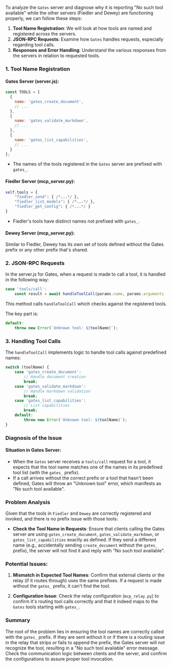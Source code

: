 To analyze the `Gates` server and diagnose why it is reporting "No such tool available" while the other servers (Fiedler and Dewey) are functioning properly, we can follow these steps:

1. **Tool Name Registration**: We will look at how tools are named and registered across the servers.
2. **JSON-RPC Requests**: Examine how `Gates` handles requests, especially regarding tool calls.
3. **Responses and Error Handling**: Understand the various responses from the servers in relation to requested tools.

### 1. Tool Name Registration

#### Gates Server (server.js):
```javascript
const TOOLS = [
  {
    name: 'gates_create_document',
    // ...
  },
  {
    name: 'gates_validate_markdown',
    // ...
  },
  {
    name: 'gates_list_capabilities',
    // ...
  }
];
```

- The names of the tools registered in the `Gates` server are prefixed with `gates_`.

#### Fiedler Server (mcp_server.py):
```python
self.tools = {
    "fiedler_send": { /*...*/ },
    "fiedler_list_models": { /*...*/ },
    "fiedler_get_config": { /*...*/ }
}
```

- Fiedler's tools have distinct names not prefixed with `gates_`.

#### Dewey Server (mcp_server.py):
Similar to Fiedler, Dewey has its own set of tools defined without the Gates prefix or any other prefix that's shared.

### 2. JSON-RPC Requests

In the server.js for Gates, when a request is made to call a tool, it is handled in the following way:
```javascript
case 'tools/call':
    const result = await handleToolCall(params.name, params.arguments || {});
```

This method calls `handleToolCall` which checks against the registered tools.

The key part is:
```javascript
default:
    throw new Error(`Unknown tool: ${toolName}`);
```

### 3. Handling Tool Calls

The `handleToolCall` implements logic to handle tool calls against predefined names:
```javascript
switch (toolName) {
    case 'gates_create_document':
        // Handle document creation
        break;
    case 'gates_validate_markdown':
        // Handle markdown validation
        break;
    case 'gates_list_capabilities':
        // List capabilities
        break;
    default:
        throw new Error(`Unknown tool: ${toolName}`);
}
```

### Diagnosis of the Issue

#### Situation in Gates Server:
- When the `Gates` server receives a `tools/call` request for a tool, it expects that the tool name matches one of the names in its predefined tool list (with the `gates_` prefix).
- If a call arrives without the correct prefix or a tool that hasn't been defined, Gates will throw an "Unknown tool" error, which manifests as "No such tool available".

### Problem Analysis

Given that the tools in `Fiedler` and `Dewey` are correctly registered and invoked, and there is no prefix issue with those tools:

- **Check the Tool Name in Requests**: Ensure that clients calling the Gates server are using `gates_create_document`, `gates_validate_markdown`, or `gates_list_capabilities` exactly as defined. If they send a different name (e.g., accidentally sending `create_document` without the `gates_` prefix), the server will not find it and reply with "No such tool available".

### Potential Issues:

1. **Mismatch in Expected Tool Names**: Confirm that external clients or the relay (if it routes through) uses the same prefixes. If a request is made without the `gates_` prefix, it can't find the tool.

2. **Configuration Issue**: Check the relay configuration (`mcp_relay.py`) to confirm it's routing tool calls correctly and that it indeed maps to the `Gates` tools starting with `gates_`.

### Summary

The root of the problem lies in ensuring the tool names are correctly called with the `gates_` prefix. If they are sent without it or if there is a routing issue in the relay that strips or fails to append the prefix, the Gates server will not recognize the tool, resulting in a "No such tool available" error message. Check the communication logic between clients and the server, and confirm the configurations to assure proper tool invocation.